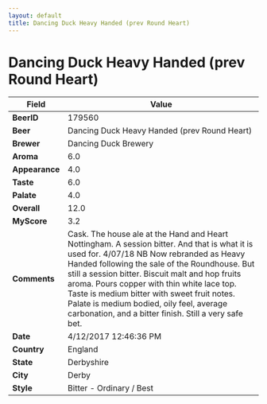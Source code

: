 ```yaml
---
layout: default
title: Dancing Duck Heavy Handed (prev Round Heart)
---
```


# Dancing Duck Heavy Handed (prev Round Heart)

| Field         | Value     |
|---------------|-----------|
| **BeerID** | 179560 |
| **Beer** | Dancing Duck Heavy Handed (prev Round Heart) |
| **Brewer** | Dancing Duck Brewery |
| **Aroma** | 6.0 |
| **Appearance** | 4.0 |
| **Taste** | 6.0 |
| **Palate** | 4.0 |
| **Overall** | 12.0 |
| **MyScore** | 3.2 |
| **Comments** | Cask. The house ale at the Hand and Heart Nottingham. A session bitter. And that is what it is used for. 4/07/18 NB Now rebranded as Heavy Handed following the sale of the Roundhouse. But still a session bitter. Biscuit malt and hop fruits aroma. Pours copper with thin white lace top. Taste is medium bitter with sweet fruit notes. Palate is medium bodied, oily feel, average carbonation, and a bitter finish. Still a very safe bet. |
| **Date** | 4/12/2017 12:46:36 PM |
| **Country** | England |
| **State** | Derbyshire |
| **City** | Derby |
| **Style** | Bitter - Ordinary / Best |
